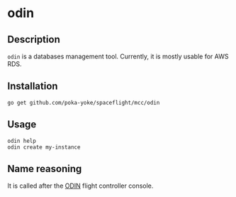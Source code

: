 # odin

## Description

`odin` is a databases management tool.
Currently, it is mostly usable for AWS RDS.

## Installation

    go get github.com/poka-yoke/spaceflight/mcc/odin

## Usage

    odin help
    odin create my-instance

## Name reasoning

It is called after the [ODIN](https://en.wikipedia.org/wiki/Flight_controller#Onboard_Data_Interfaces_and_Networks_.28ODIN.29) flight controller console.
